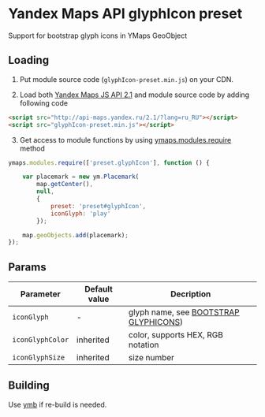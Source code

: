 # Yandex Maps API glyphIcon preset
Support for bootstrap glyph icons in YMaps GeoObject

Loading
-------

1. Put module source code (`glyphIcon-preset.min.js`) on your CDN.

2. Load both [Yandex Maps JS API 2.1](https://tech.yandex.com/maps/doc/jsapi/2.1/dg/concepts/general-docpage/) and module source code by adding following code
```html
<script src="http://api-maps.yandex.ru/2.1/?lang=ru_RU"></script>
<script src="glyphIcon-preset.min.js"></script>
```

3. Get access to module functions by using [ymaps.modules.require](https://tech.yandex.com/maps/doc/jsapi/2.1/ref/reference/modules.require-docpage/) method
```js
ymaps.modules.require(['preset.glyphIcon'], function () {

    var placemark = new ym.Placemark(
        map.getCenter(),
        null,
        {
            preset: 'preset#glyphIcon',
            iconGlyph: 'play'
        });

    map.geoObjects.add(placemark);
});
```

Params
----

| Parameter | Default value | Decription |
|---------|-----------------------|----------|
| `iconGlyph` | - | glyph name, see [BOOTSTRAP GLYPHICONS](http://glyphicons.bootstrapcheatsheets.com/)) |
| `iconGlyphColor` | inherited | color, supports HEX, RGB notation |
| `iconGlyphSize` | inherited | size number |

Building
--------
Use [ymb](https://www.npmjs.com/package/ymb) if re-build is needed.
